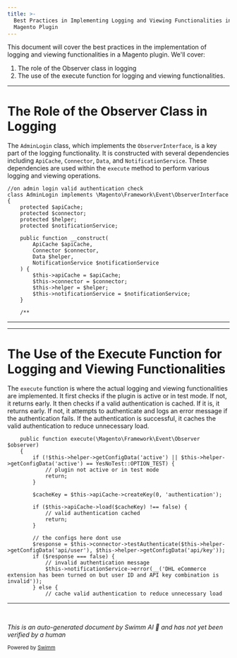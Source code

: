 ```yaml
---
title: >-
  Best Practices in Implementing Logging and Viewing Functionalities in a
  Magento Plugin
---
```

This document will cover the best practices in the implementation of logging and viewing functionalities in a Magento plugin. We'll cover:

1. The role of the Observer class in logging
2. The use of the execute function for logging and viewing functionalities.

<SwmSnippet path="/Observer/AdminLogin.php" line="11">

---

# The Role of the Observer Class in Logging

The `AdminLogin` class, which implements the `ObserverInterface`, is a key part of the logging functionality. It is constructed with several dependencies including `ApiCache`, `Connector`, `Data`, and `NotificationService`. These dependencies are used within the `execute` method to perform various logging and viewing operations.

```hack
//on admin login valid authentication check
class AdminLogin implements \Magento\Framework\Event\ObserverInterface
{
    protected $apiCache;
    protected $connector;
    protected $helper;
    protected $notificationService;

    public function __construct(
        ApiCache $apiCache,
        Connector $connector,
        Data $helper,
        NotificationService $notificationService
    ) {
        $this->apiCache = $apiCache;
        $this->connector = $connector;
        $this->helper = $helper;
        $this->notificationService = $notificationService;
    }

    /**
```

---

</SwmSnippet>

<SwmSnippet path="/Observer/AdminLogin.php" line="34">

---

# The Use of the Execute Function for Logging and Viewing Functionalities

The `execute` function is where the actual logging and viewing functionalities are implemented. It first checks if the plugin is active or in test mode. If not, it returns early. It then checks if a valid authentication is cached. If it is, it returns early. If not, it attempts to authenticate and logs an error message if the authentication fails. If the authentication is successful, it caches the valid authentication to reduce unnecessary load.

```hack
    public function execute(\Magento\Framework\Event\Observer $observer)
    {
        if (!$this->helper->getConfigData('active') || $this->helper->getConfigData('active') == YesNoTest::OPTION_TEST) {
            // plugin not active or in test mode
            return;
        }

        $cacheKey = $this->apiCache->createKey(0, 'authentication');

        if ($this->apiCache->load($cacheKey) !== false) {
            // valid authentication cached
            return;
        }

        // the configs here dont use
        $response = $this->connector->testAuthenticate($this->helper->getConfigData('api/user'), $this->helper->getConfigData('api/key'));
        if ($response === false) {
            // invalid authentication message
            $this->notificationService->error(__('DHL eCommerce extension has been turned on but user ID and API key combination is invalid'));
        } else {
            // cache valid authentication to reduce unnecessary load
```

---

</SwmSnippet>

&nbsp;

*This is an auto-generated document by Swimm AI 🌊 and has not yet been verified by a human*

<SwmMeta version="3.0.0" repo-id="Z2l0aHViJTNBJTNBZGhsLW1hZ2VudG8yLXBsdWdpbiUzQSUzQWdpbGFkbmF2b3Q=" repo-name="dhl-magento2-plugin"><sup>Powered by [Swimm](/)</sup></SwmMeta>
